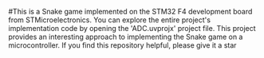 #This is a Snake game implemented on the STM32 F4 development board from STMicroelectronics. You can explore the entire project's implementation code by opening the 'ADC.uvprojx' project file. This project provides an interesting approach to implementing the Snake game on a microcontroller. If you find this repository helpful, please give it a star
